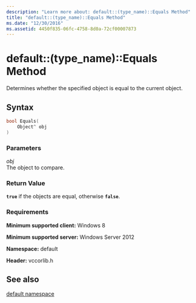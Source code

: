 ```yaml
---
description: "Learn more about: default::(type_name)::Equals Method"
title: "default::(type_name)::Equals Method"
ms.date: "12/30/2016"
ms.assetid: 4450f835-06fc-4758-8d0a-72cf00007873
---
```

# default::(type_name)::Equals Method

Determines whether the specified object is equal to the current object.

## Syntax

```cpp
bool Equals(
    Object^ obj
)
```

### Parameters

*obj*<br/>
The object to compare.

### Return Value

**`true`** if the objects are equal, otherwise **`false`**.

### Requirements

**Minimum supported client:** Windows 8

**Minimum supported server:** Windows Server 2012

**Namespace:** default

**Header:** vccorlib.h

## See also

[default namespace](../cppcx/default-namespace.md)

